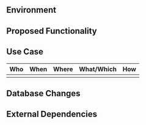 ## Environment
<!-- 動作要件
-->

## Proposed Functionality
<!-- 提案したい機能
-->

## Use Case
<!-- 対象のユーザと関連オブジェクト
-->
| Who| When | Where | What/Which | How | 
| ----- | ----- | ----- | ----- | ----- |
|  |  |  |  |  |


## Database Changes
<!-- データ構造への変更影響はあるか？
-->


## External Dependencies
<!-- 振る舞いや外部連携に影響はあるか？
-->
